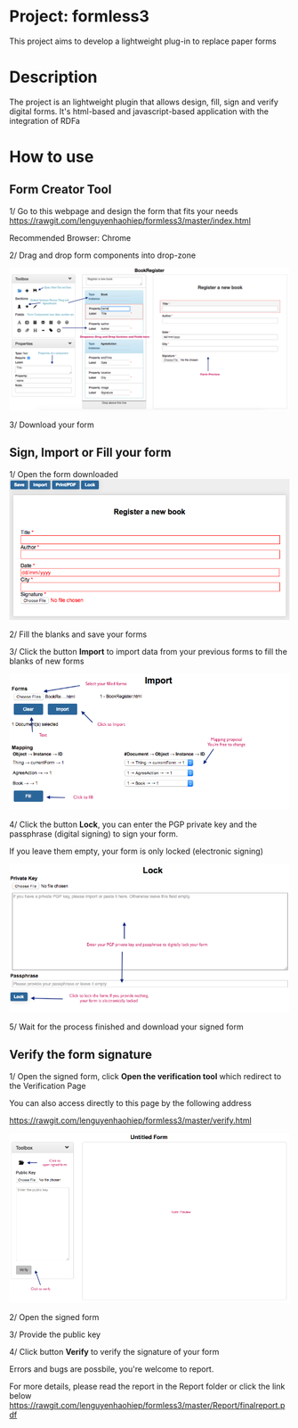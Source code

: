 # Project: formless3
This project aims to develop a lightweight plug-in to replace paper forms

# Description
The project is an lightweight plugin that allows design, fill, sign and verify digital forms. It's html-based and javascript-based application with the integration of RDFa

# How to use
## Form Creator Tool
1/ Go to this webpage and design the form that fits your needs
https://rawgit.com/lenguyenhaohiep/formless3/master/index.html

Recommended Browser: Chrome

2/ Drag and drop form components into drop-zone   

![GitHub Logo](https://raw.githubusercontent.com/lenguyenhaohiep/formless3/master/Screenshots/create.png)

3/ Download your form

## Sign, Import or Fill your form
1/ Open the form downloaded
![GitHub Logo](https://raw.githubusercontent.com/lenguyenhaohiep/formless3/master/Screenshots/form.png)

2/ Fill the blanks and save your forms

3/ Click the button **Import** to import data from your previous forms to fill the blanks of new forms

![GitHub Logo](https://raw.githubusercontent.com/lenguyenhaohiep/formless3/master/Screenshots/import.png)

4/ Click the button **Lock**, you can enter the PGP private key and the passphrase (digital signing) to sign your form. 

If you leave them empty, your form is only locked (electronic signing) 

![GitHub Logo](https://raw.githubusercontent.com/lenguyenhaohiep/formless3/master/Screenshots/sign.png)

5/ Wait for the process finished and download your signed form

## Verify the form signature
1/ Open the signed form, click **Open the verification tool** which redirect to the Verification Page

You can also access directly to this page by the following address

https://rawgit.com/lenguyenhaohiep/formless3/master/verify.html

![GitHub Logo](https://raw.githubusercontent.com/lenguyenhaohiep/formless3/master/Screenshots/verify.png)

2/ Open the signed form

3/ Provide the public key

4/ Click button **Verify** to verify the signature of your form

Errors and bugs are possbile, you're welcome to report.

For more details, please read the report in the Report folder or click the link below
https://rawgit.com/lenguyenhaohiep/formless3/master/Report/finalreport.pdf

